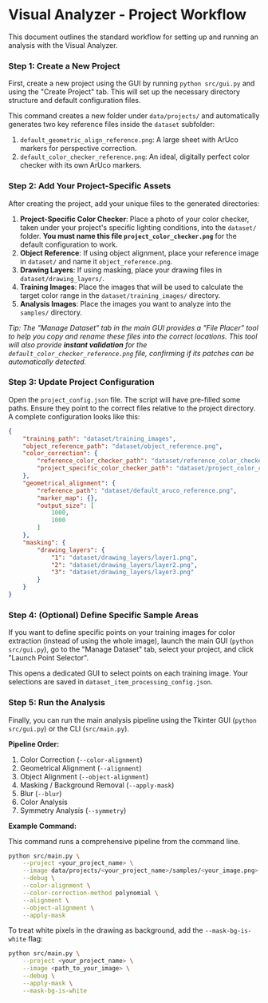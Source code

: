 # Visual Analyzer - Project Workflow

This document outlines the standard workflow for setting up and running an analysis with the Visual Analyzer.

### Step 1: Create a New Project

First, create a new project using the GUI by running `python src/gui.py` and using the "Create Project" tab. This will set up the necessary directory structure and default configuration files.

This command creates a new folder under `data/projects/` and automatically generates two key reference files inside the `dataset` subfolder:
1.  `default_geometric_align_reference.png`: A large sheet with ArUco markers for perspective correction.
2.  `default_color_checker_reference.png`: An ideal, digitally perfect color checker with its own ArUco markers.

### Step 2: Add Your Project-Specific Assets

After creating the project, add your unique files to the generated directories:

1.  **Project-Specific Color Checker**: Place a photo of your color checker, taken under your project's specific lighting conditions, into the `dataset/` folder. **You must name this file `project_color_checker.png`** for the default configuration to work.
2.  **Object Reference**: If using object alignment, place your reference image in `dataset/` and name it `object_reference.png`.
3.  **Drawing Layers**: If using masking, place your drawing files in `dataset/drawing_layers/`.
4.  **Training Images**: Place the images that will be used to calculate the target color range in the `dataset/training_images/` directory.
5.  **Analysis Images**: Place the images you want to analyze into the `samples/` directory.

*Tip: The "Manage Dataset" tab in the main GUI provides a "File Placer" tool to help you copy and rename these files into the correct locations. This tool will also provide **instant validation** for the `default_color_checker_reference.png` file, confirming if its patches can be automatically detected.*

### Step 3: Update Project Configuration

Open the `project_config.json` file. The script will have pre-filled some paths. Ensure they point to the correct files relative to the project directory. A complete configuration looks like this:

```json
{
    "training_path": "dataset/training_images",
    "object_reference_path": "dataset/object_reference.png",
    "color_correction": {
        "reference_color_checker_path": "dataset/reference_color_checker.png",
        "project_specific_color_checker_path": "dataset/project_color_checker.png"
    },
    "geometrical_alignment": {
        "reference_path": "dataset/default_aruco_reference.png",
        "marker_map": {},
        "output_size": [
            1000,
            1000
        ]
    },
    "masking": {
        "drawing_layers": {
            "1": "dataset/drawing_layers/layer1.png",
            "2": "dataset/drawing_layers/layer2.png",
            "3": "dataset/drawing_layers/layer3.png"
        }
    }
}
```

### Step 4: (Optional) Define Specific Sample Areas

If you want to define specific points on your training images for color extraction (instead of using the whole image), launch the main GUI (`python src/gui.py`), go to the "Manage Dataset" tab, select your project, and click "Launch Point Selector".

This opens a dedicated GUI to select points on each training image. Your selections are saved in `dataset_item_processing_config.json`.

### Step 5: Run the Analysis

Finally, you can run the main analysis pipeline using the Tkinter GUI (`python src/gui.py`) or the CLI (`src/main.py`).

**Pipeline Order:**
1.  Color Correction (`--color-alignment`)
2.  Geometrical Alignment (`--alignment`)
3.  Object Alignment (`--object-alignment`)
4.  Masking / Background Removal (`--apply-mask`)
5.  Blur (`--blur`)
6.  Color Analysis
7.  Symmetry Analysis (`--symmetry`)

**Example Command:**

This command runs a comprehensive pipeline from the command line.

```bash
python src/main.py \
    --project <your_project_name> \
    --image data/projects/<your_project_name>/samples/<your_image.png> \
    --debug \
    --color-alignment \
    --color-correction-method polynomial \
    --alignment \
    --object-alignment \
    --apply-mask
```

To treat white pixels in the drawing as background, add the `--mask-bg-is-white` flag:

```bash
python src/main.py \
    --project <your_project_name> \
    --image <path_to_your_image> \
    --debug \
    --apply-mask \
    --mask-bg-is-white
```